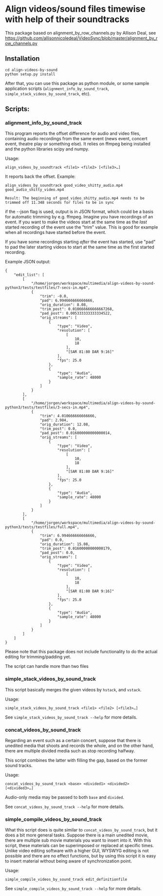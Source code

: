 # Align videos/sound files timewise with help of their soundtracks

This package based on alignment_by_row_channels.py by Allison Deal, see
https://github.com/allisonnicoledeal/VideoSync/blob/master/alignment_by_row_channels.py

## Installation
```
cd align-videos-by-sound
python setup.py install
```

After that, you can use this package as python module, or some sample application scripts (`alignment_info_by_sound_track`, `simple_stack_videos_by_sound_track`, etc).

## Scripts:
### alignment_info_by_sound_track
This program reports the offset difference for audio and video files,
containing audio recordings from the same event (news event, concert event, theatre play or something else). It relies on ffmpeg being installed and the python libraries scipy and numpy.

Usage:

    align_videos_by_soundtrack <file1> <file2> [<file3>…]

It reports back the offset. Example:

    align_videos_by_soundtrack good_video_shitty_audio.mp4 good_audio_shitty_video.mp4

    Result: The beginning of good_video_shitty_audio.mp4 needs to be trimmed off 11.348 seconds for files to be in sync

if the --json flag is used, output is in JSON format, which could be a basis for automatic trimming by e.g. ffmpeg. Imagine you have recordings of an event. If you want to make the videos start at the same time as the _last_ started recording of the event use the "trim" value. This is good for example when all recordings have started before the event. 

If you have some recordings starting _after_ the event has started, use "pad" to pad the later starting videos to start at the same time as the first started recording. 

Example JSON output:

    {
        "edit_list": [
            [
                "/home/jorgen/workspace/multimedia/align-videos-by-sound-python3/tests/testfiles/7-secs-in.mp4",
                {
                    "trim": -0.0,
                    "pad": 6.994666666666666,
                    "orig_duration": 8.08,
                    "trim_post": 0.010666666666667268,
                    "pad_post": 0.005333333333334522,
                    "orig_streams": [
                        {
                            "type": "Video",
                            "resolution": [
                                [
                                    10,
                                    18
                                ],
                                "[SAR 81:80 DAR 9:16]"
                            ],
                            "fps": 25.0
                        },
                        {
                            "type": "Audio",
                            "sample_rate": 48000
                        }
                    ]
                }
            ],
            [
                "/home/jorgen/workspace/multimedia/align-videos-by-sound-python3/tests/testfiles/3-secs-in.mp4",
                {
                    "trim": 4.010666666666666,
                    "pad": 2.984,
                    "orig_duration": 12.08,
                    "trim_post": 0.0,
                    "pad_post": 0.016000000000000014,
                    "orig_streams": [
                        {
                            "type": "Video",
                            "resolution": [
                                [
                                    10,
                                    18
                                ],
                                "[SAR 81:80 DAR 9:16]"
                            ],
                            "fps": 25.0
                        },
                        {
                            "type": "Audio",
                            "sample_rate": 48000
                        }
                    ]
                }
            ],
            [
                "/home/jorgen/workspace/multimedia/align-videos-by-sound-python3/tests/testfiles/full.mp4",
                {
                    "trim": 6.994666666666666,
                    "pad": 0.0,
                    "orig_duration": 15.08,
                    "trim_post": 0.01600000000000179,
                    "pad_post": 0.0,
                    "orig_streams": [
                        {
                            "type": "Video",
                            "resolution": [
                                [
                                    10,
                                    18
                                ],
                                "[SAR 81:80 DAR 9:16]"
                            ],
                            "fps": 25.0
                        },
                        {
                            "type": "Audio",
                            "sample_rate": 48000
                        }
                    ]
                }
            ]
        ]
    }




Please note that this package does not include functionality to do the actual editing for trimming/padding yet.

The script can handle more than two files

### simple_stack_videos_by_sound_track
This script basically merges the given videos by `hstack`, and `vstack`.

Usage:

    simple_stack_videos_by_sound_track <file1> <file2> [<file3>…]

See `simple_stack_videos_by_sound_track --help` for more details.


### concat_videos_by_sound_track
Regarding an event such as a certain concert, suppose that there is unedited media
that shoots and records the whole, and on the other hand, there are multiple divided
media such as stop recording halfway.

This script combines the latter with filling the gap, based on the former sound tracks.

Usage:

    concat_videos_by_sound_track <base> <divided1> <divided2> [<divided3>…]

Audio-only media may be passed to both `base` and `divided`.

See `concat_videos_by_sound_track --help` for more details.


### simple_compile_videos_by_sound_track
What this script does is quite similar to `concat_videos_by_sound_track`, but it does
a bit more general tasks. Suppose there is a main unedited movie, there are multiple
sub movie materials you want to insert into it. With this script, these materials can
be superimposed or replaced at specific times. Unlike video editing software with a
higher GUI, WYSWYG editing is not possible and there are no effect functions, but
by using this script it is easy to insert material without being aware of synchronization
point.

Usage:

    simple_compile_videos_by_sound_track edit_definitionfile

See `simple_compile_videos_by_sound_track --help` for more details.
